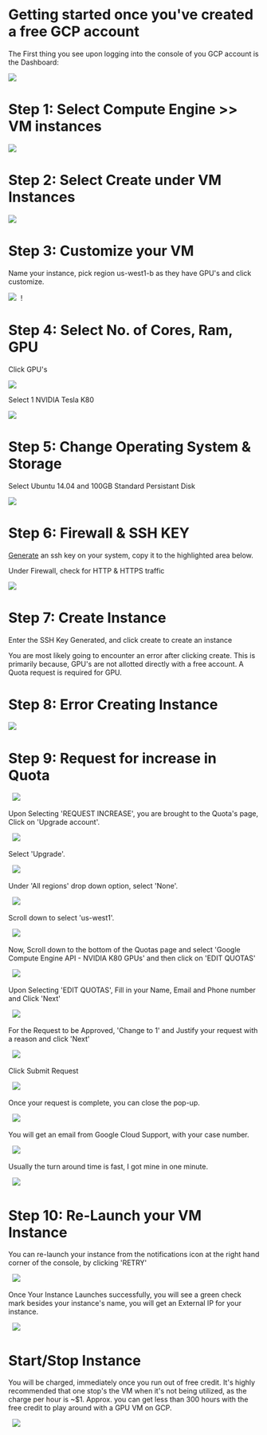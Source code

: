 # Getting started once you've created a free GCP account



 The First thing you see upon logging into the console of you GCP account is the Dashboard:




<kbd>
  <img src="/0_after_creating_instance.png">
</kbd>




# Step 1: Select Compute Engine >> VM instances


<kbd>
  <img src="/1_vm_instance.png">
</kbd>



# Step 2: Select Create under VM Instances

<kbd>
  <img src="/2_create_instance.png">
</kbd>

# Step 3: Customize your VM

 Name your instance, pick region us-west1-b as they have GPU's and click customize.


<kbd>
  <img src="/3_name_customize.png">
</kbd>!


# Step 4: Select No. of Cores, Ram, GPU

 Click GPU's


<kbd>
  <img src="/4_gpu.png">
</kbd>

 Select 1 NVIDIA Tesla K80


<kbd>
  <img src="/4_1_gpu.png">
</kbd>


# Step 5: Change Operating System & Storage

 Select Ubuntu 14.04 and 100GB Standard Persistant Disk

<kbd>
  <img src="/6_os_100_gb.png">
</kbd>


# Step 6: Firewall & SSH KEY

 [Generate](https://github.com/s3p02/create_ssh_mac_and_linux) an ssh key on your system, copy it to the highlighted area below.
 
 Under Firewall, check for HTTP & HTTPS traffic

<kbd>
  <img src="/7_firewall_ssh_key.png">
</kbd>

 # Step 7: Create Instance

 Enter the SSH Key Generated, and click create to create an instance

You are most likely going to encounter an error after clicking create. This is primarily because, GPU's are not allotted directly with a free account. A Quota request is required for GPU.

# Step 8: Error Creating Instance 
<kbd>
  <img src="/8_error_request_for_quota.png">
</kbd>

# Step 9: Request for increase in Quota
<kbd>
  <img src="/9_Request_Increase.png">
</kbd>

Upon Selecting 'REQUEST INCREASE', you are brought to the Quota's page, Click on 'Upgrade account'.

<kbd>
  <img src="/10_quotas.png">
</kbd>

Select 'Upgrade'.

<kbd>
  <img src="/11_upgrade.png">
</kbd>

Under 'All regions' drop down option, select 'None'.

<kbd>
  <img src="/12_region_none.png">
</kbd>


Scroll down to select 'us-west1'.

<kbd>
  <img src="/13_west_1.png">
</kbd>


Now, Scroll down to the bottom of the Quotas page and select 'Google Compute Engine API - NVIDIA K80 GPUs' and then click on 'EDIT QUOTAS'

<kbd>
  <img src="/14_k80_edit_quota.png">
</kbd>

Upon Selecting 'EDIT QUOTAS', Fill in your Name, Email and Phone number and Click 'Next'

<kbd>
  <img src="/15_request.png">
</kbd>

For the Request to be Approved, 'Change to 1' and Justify your request with a reason and click 'Next'

<kbd>
  <img src="/16_request_1_justify.png">
</kbd>

Click Submit Request

<kbd>
  <img src="/17_submit_request.png">
</kbd>

Once your request is complete, you can close the pop-up.

<kbd>
  <img src="/18_complete.png">
</kbd>

You will get an email from Google Cloud Support, with your case number.

<kbd>
  <img src="/19_Response_for_quota_increase.png">
</kbd>

Usually the turn around time is fast, I got mine in one minute.

<kbd>
  <img src="/20_turn_around_time.png">
</kbd>

# Step 10: Re-Launch your VM Instance

You can re-launch your instance from the notifications icon at the right hand corner of the console, by clicking 'RETRY'

<kbd>
  <img src="/21_retry_launching_instance.png">
</kbd>

Once Your Instance Launches successfully, you will see a green check mark besides your instance's name, you will get an External IP for your instance.

<kbd>
  <img src="/22_instance_complete.png">
</kbd>

# Start/Stop Instance

You will be charged, immediately once you run out of free credit. It's highly recommended that one stop's the VM when it's not being utilized, as the charge per hour is ~$1. Approx. you can get less than 300 hours with the free credit to play around with a GPU VM on GCP.

<kbd>
  <img src="/23_stop_instance.png">
</kbd>
